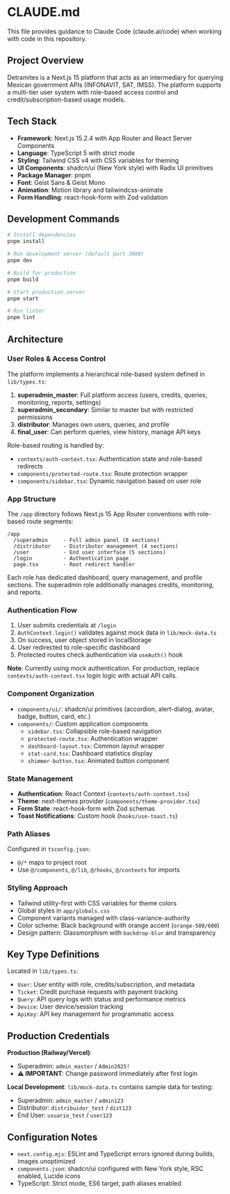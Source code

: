 # CLAUDE.md

This file provides guidance to Claude Code (claude.ai/code) when working with code in this repository.

## Project Overview

Detramites is a Next.js 15 platform that acts as an intermediary for querying Mexican government APIs (INFONAVIT, SAT, IMSS). The platform supports a multi-tier user system with role-based access control and credit/subscription-based usage models.

## Tech Stack

- **Framework**: Next.js 15.2.4 with App Router and React Server Components
- **Language**: TypeScript 5 with strict mode
- **Styling**: Tailwind CSS v4 with CSS variables for theming
- **UI Components**: shadcn/ui (New York style) with Radix UI primitives
- **Package Manager**: pnpm
- **Font**: Geist Sans & Geist Mono
- **Animation**: Motion library and tailwindcss-animate
- **Form Handling**: react-hook-form with Zod validation

## Development Commands

```bash
# Install dependencies
pnpm install

# Run development server (default port 3000)
pnpm dev

# Build for production
pnpm build

# Start production server
pnpm start

# Run linter
pnpm lint
```

## Architecture

### User Roles & Access Control

The platform implements a hierarchical role-based system defined in `lib/types.ts`:

1. **superadmin_master**: Full platform access (users, credits, queries, monitoring, reports, settings)
2. **superadmin_secondary**: Similar to master but with restricted permissions
3. **distributor**: Manages own users, queries, and profile
4. **final_user**: Can perform queries, view history, manage API keys

Role-based routing is handled by:
- `contexts/auth-context.tsx`: Authentication state and role-based redirects
- `components/protected-route.tsx`: Route protection wrapper
- `components/sidebar.tsx`: Dynamic navigation based on user role

### App Structure

The `/app` directory follows Next.js 15 App Router conventions with role-based route segments:

```
/app
  /superadmin     - Full admin panel (8 sections)
  /distributor    - Distributor management (4 sections)
  /user           - End user interface (5 sections)
  /login          - Authentication page
  page.tsx        - Root redirect handler
```

Each role has dedicated dashboard, query management, and profile sections. The superadmin role additionally manages credits, monitoring, and reports.

### Authentication Flow

1. User submits credentials at `/login`
2. `AuthContext.login()` validates against mock data in `lib/mock-data.ts`
3. On success, user object stored in localStorage
4. User redirected to role-specific dashboard
5. Protected routes check authentication via `useAuth()` hook

**Note**: Currently using mock authentication. For production, replace `contexts/auth-context.tsx` login logic with actual API calls.

### Component Organization

- `components/ui/`: shadcn/ui primitives (accordion, alert-dialog, avatar, badge, button, card, etc.)
- `components/`: Custom application components
  - `sidebar.tsx`: Collapsible role-based navigation
  - `protected-route.tsx`: Authentication wrapper
  - `dashboard-layout.tsx`: Common layout wrapper
  - `stat-card.tsx`: Dashboard statistics display
  - `shimmer-button.tsx`: Animated button component

### State Management

- **Authentication**: React Context (`contexts/auth-context.tsx`)
- **Theme**: next-themes provider (`components/theme-provider.tsx`)
- **Form State**: react-hook-form with Zod schemas
- **Toast Notifications**: Custom hook (`hooks/use-toast.ts`)

### Path Aliases

Configured in `tsconfig.json`:
- `@/*` maps to project root
- Use `@/components`, `@/lib`, `@/hooks`, `@/contexts` for imports

### Styling Approach

- Tailwind utility-first with CSS variables for theme colors
- Global styles in `app/globals.css`
- Component variants managed with class-variance-authority
- Color scheme: Black background with orange accent (`orange-500/600`)
- Design pattern: Glassmorphism with `backdrop-blur` and transparency

## Key Type Definitions

Located in `lib/types.ts`:

- `User`: User entity with role, credits/subscription, and metadata
- `Ticket`: Credit purchase requests with payment tracking
- `Query`: API query logs with status and performance metrics
- `Device`: User device/session tracking
- `ApiKey`: API key management for programmatic access

## Production Credentials

**Production (Railway/Vercel)**:
- Superadmin: `admin_master` / `Admin2025!`
- **⚠️ IMPORTANT**: Change password immediately after first login

**Local Development**:
`lib/mock-data.ts` contains sample data for testing:
- Superadmin: `admin_master` / `admin123`
- Distributor: `distribuidor_test` / `dist123`
- End User: `usuario_test` / `user123`

## Configuration Notes

- `next.config.mjs`: ESLint and TypeScript errors ignored during builds, images unoptimized
- `components.json`: shadcn/ui configured with New York style, RSC enabled, Lucide icons
- TypeScript: Strict mode, ES6 target, path aliases enabled
